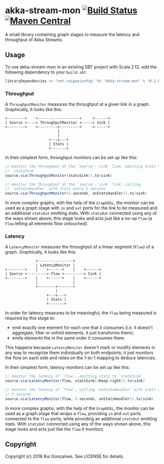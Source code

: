 # akka-stream-mon [![Build Status](https://travis-ci.org/ruippeixotog/akka-stream-mon.svg?branch=master)](https://travis-ci.org/ruippeixotog/akka-stream-mon) [![Maven Central](https://maven-badges.herokuapp.com/maven-central/net.ruippeixotog/akka-stream-mon_2.12/badge.svg)](https://maven-badges.herokuapp.com/maven-central/net.ruippeixotog/akka-stream-mon_2.12)

A small library containing graph stages to measure the latency and throughput of Akka Streams.

## Usage

To use akka-stream-mon in an existing SBT project with Scala 2.12, add the following dependency to your `build.sbt`:

```scala
libraryDependencies += "net.ruippeixotog" %% "akka-stream-mon" % "0.1.0"
```

### Throughput

A `ThroughputMonitor` measures the throughput at a given link in a graph. Graphically, it looks like this:

```
+--------+    +-------------------+     +------+
| Source +----> ThroughputMonitor +-----> Sink |
+--------+    +---------+---------+     +------+
                        |
                        |
                    +---v---+
                    | Stats |
                    +-------+
```

In their simplest form, throughput monitors can be set up like this:

```scala
// monitor the throughput at the `source`-`sink` link, emitting stats to
// `statsSink`
source.via(ThroughputMonitor(statsSink)).to(sink)

// monitor the throughput at the `source`-`sink` link, calling
// `onStatsHandler` with stats every 5 seconds
source.via(ThroughputMonitor(5.seconds, onStatsHandler)).to(sink)
```

In more complex graphs, with the help of the `GraphDSL`, the monitor can be used as a graph stage with `in` and `out`
ports for the link to be measured and an additional `statsOut` emitting stats. With `statsOut` connected using any of
the ways shown above, this stage looks and acts just like a no-op `Flow` (a `Flow` letting all elements flow untouched).

### Latency

A `LatencyMonitor` measures the throughput of a linear segment (`Flow`) of a graph. Graphically, it looks like this:

```
              +----------------+
              | LatencyMonitor |
+--------+    |    +------+    |    +------+
| Source +---------> Flow +---------> Sink |
+--------+    |    +------+    |    +------+
              |                |
              +--------+-------+
                       |
                   +---v---+
                   | Stats |
                   +-------+

```

In order for latency measures to be meaningful, the `Flow` being measured is required by this stage to:
- emit exactly one element for each one that it consumes (i.e. it doesn't aggregate, filter or unfold elements, it just
  transforms them);
- emits elements the in the same order it consumes them.

This happens because `LatencyMonitor` doesn't mark or modify elements in any way to recognize them individually on both
endpoints; it just monitors the flow on each side and relies on the 1-to-1 mapping to deduce latencies.

In their simplest form, latency monitors can be set up like this:

```scala
// monitor the latency of `flow`, emitting stats to `statsSink`
source.via(LatencyMonitor(flow, statsSink)(Keep.right)).to(sink)

// monitor the latency of `flow`, calling `onStatsHandler` with stats every
// 5 seconds
source.via(LatencyMonitor(flow, 5.seconds, onStatsHandler)).to(sink)
```

In more complex graphs, with the help of the `GraphDSL`, the monitor can be used as a graph stage that wraps a `flow`,
providing `in` and `out` ports connected to the `flow` ports, while providing an additional `statsOut` emitting stats.
With `statsOut` connected using any of the ways shown above, this stage looks and acts just like the `flow` it monitors.

## Copyright

Copyright (c) 2018 Rui Gonçalves. See LICENSE for details.
